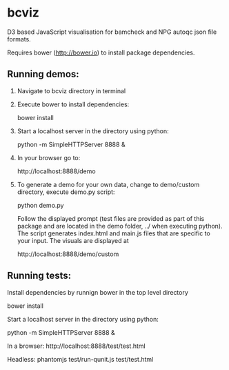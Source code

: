 bcviz
=====

D3 based JavaScript visualisation for bamcheck and
NPG autoqc json file formats.

Requires bower (http://bower.io) to install package dependencies.

Running demos:
--------------

1. Navigate to bcviz directory in terminal

2. Execute bower to install dependencies:

    bower install

3. Start a localhost server in the directory using python:

    python -m SimpleHTTPServer 8888 &

4. In your browser go to: 

    http://localhost:8888/demo

5. To generate a demo for your own data, change to demo/custom
   directory, execute demo.py script:

    python demo.py

   Follow the displayed prompt (test files are provided as part 
   of this package and are located in the demo folder, ../ when executing
   python). The script generates index.html and main.js files that are 
   specific to your input. The visuals are displayed at

    http://localhost:8888/demo/custom

Running tests:
--------------

Install dependencies by runnign bower in the top level directory

  bower install

Start a localhost server in the directory using python:

  python -m SimpleHTTPServer 8888 &

In a browser: http://localhost:8888/test/test.html

Headless: phantomjs test/run-qunit.js test/test.html

